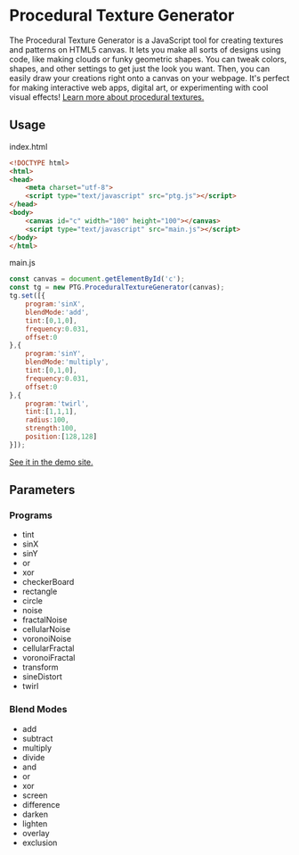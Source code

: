 # Procedural Texture Generator
The Procedural Texture Generator is a JavaScript tool for creating textures and patterns on HTML5 canvas. It lets you make all sorts of designs using code, like making clouds or funky geometric shapes. You can tweak colors, shapes, and other settings to get just the look you want. Then, you can easily draw your creations right onto a canvas on your webpage. It's perfect for making interactive web apps, digital art, or experimenting with cool visual effects!
[Learn more about procedural textures.](https://andrasweb.com/blog/graphic-design/procedural-textures-adding-depth-and-realism-to-your-designs/)
## Usage

index.html

```html
<!DOCTYPE html>
<html>
<head>
	<meta charset="utf-8">
	<script type="text/javascript" src="ptg.js"></script>
</head>
<body>
	<canvas id="c" width="100" height="100"></canvas>
	<script type="text/javascript" src="main.js"></script>
</body>
</html>
```

main.js

```javascript
const canvas = document.getElementById('c');
const tg = new PTG.ProceduralTextureGenerator(canvas);
tg.set([{
	program:'sinX',
	blendMode:'add',
	tint:[0,1,0],
	frequency:0.031,
	offset:0
},{
	program:'sinY',
	blendMode:'multiply',
	tint:[0,1,0],
	frequency:0.031,
	offset:0
},{
	program:'twirl',
	tint:[1,1,1],
	radius:100,
	strength:100,
	position:[128,128]
}]);
```

[See it in the demo site.](https://texture-generator.andrasweb.com/twirl-1)

## Parameters
### Programs
- tint
- sinX
- sinY
- or
- xor
- checkerBoard
- rectangle
- circle
- noise
- fractalNoise
- cellularNoise
- voronoiNoise
- cellularFractal
- voronoiFractal
- transform
- sineDistort
- twirl
### Blend Modes
- add
- subtract
- multiply
- divide
- and
- or
- xor
- screen
- difference
- darken
- lighten
- overlay
- exclusion

